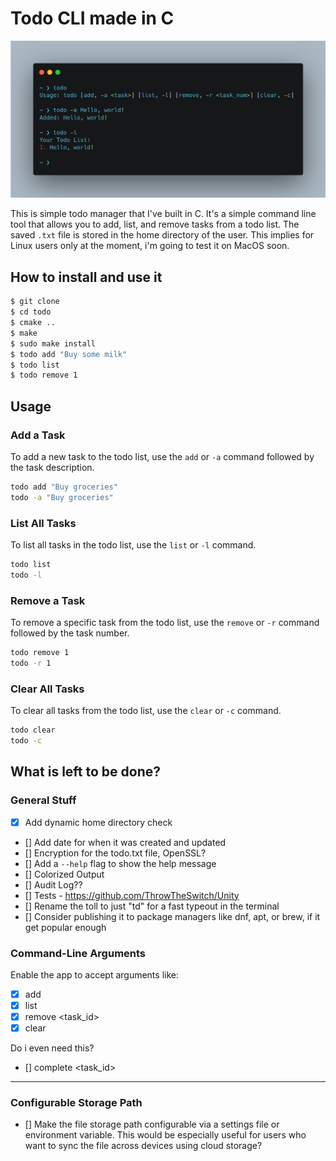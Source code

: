 # Todo CLI made in C

![DevDoo](./devdoo.png)

This is simple todo manager that I've built in C. It's a simple command line tool that allows you to add, list, and remove tasks from a todo list.
The saved `.txt` file is stored in the home directory of the user. This implies for Linux users only at the moment, i'm going to test it on MacOS soon.

## How to install and use it

```bash
$ git clone
$ cd todo
$ cmake ..
$ make
$ sudo make install
$ todo add "Buy some milk"
$ todo list
$ todo remove 1
```

## Usage

### Add a Task

To add a new task to the todo list, use the `add` or `-a` command followed by the task description.

```sh
todo add "Buy groceries"
todo -a "Buy groceries"
```

### List All Tasks

To list all tasks in the todo list, use the `list` or `-l` command.

```sh
todo list
todo -l
```

### Remove a Task

To remove a specific task from the todo list, use the `remove` or `-r` command followed by the task number.

```sh
todo remove 1
todo -r 1
```

### Clear All Tasks

To clear all tasks from the todo list, use the `clear` or `-c` command.

```sh
todo clear
todo -c

```

## What is left to be done?

### General Stuff

- [x] Add dynamic home directory check
- [] Add date for when it was created and updated
- [] Encryption for the todo.txt file, OpenSSL?
- [] Add a `--help` flag to show the help message
- [] Colorized Output
- [] Audit Log??
- [] Tests - https://github.com/ThrowTheSwitch/Unity
- [] Rename the toll to just "td" for a fast typeout in the terminal
- [] Consider publishing it to package managers like dnf, apt, or brew, if it get popular enough

### Command-Line Arguments

Enable the app to accept arguments like:

- [x] add <task>
- [x] list
- [x] remove <task_id>
- [x] clear

Do i even need this?

- [] complete <task_id>

---

### Configurable Storage Path

- [] Make the file storage path configurable via a settings file or environment variable. This would be especially useful for users who want to sync the file across devices using cloud storage?
